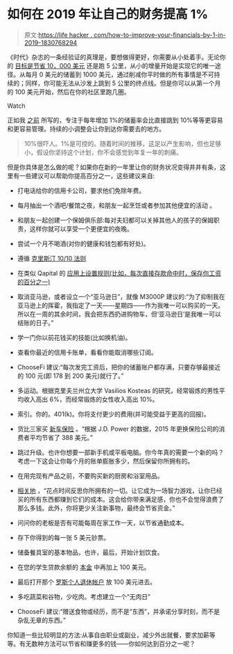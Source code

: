 # 如何在 2019 年让自己的财务提高 1%

> 原文:[https://life hacker . com/how-to-improve-your-financials-by-1-in-2019-1830768294](https://lifehacker.com/how-to-improve-your-finances-by-1-in-2019-1830768294)

《时代》杂志的一条经验证的真理是，要想做得更好，你需要从小处着手。无论你的 [目标是节省 10，000 美元](https://twocents.lifehacker.com/aim-to-get-to-10-000-1827509198) 还是跑 5 公里，从小的增量开始是实现它的唯一途径。从每月 0 美元的储蓄到 1000 美元，通过削减你平时做的所有事情是不可持续的；同样，你可能无法从沙发上跳到 5 公里的终点线。但是你可以从第一个月的 100 美元开始，然后在你的社区里跑几圈。

Watch

正如我 [之前](https://twocents.lifehacker.com/you-just-need-to-increase-your-savings-by-1-a-year-1826984496#_ga=2.92800605.1188497419.1543585474-2143091789.1530640859) 所写的，专注于每年增加 1%的储蓄率会比直接跳到 10%等等更容易和更容易管理。持续的小调整会让你到达你需要去的地方。

> 10%很吓人。1%是可控的。随着时间的推移，这足以产生影响，但也足够小，假设你坚持这个计划，你不会感觉到年复一年的刺痛。

但是你具体是怎么做的呢？如果你在新的一年里让你的财务状况变得井井有条，这里有一些建议可以帮助你提高百分之一，这些建议来自:

*   打电话给你的信用卡公司，要求他们免除年费。
*   每月抽出一个酒吧/餐馆之夜，和朋友一起烹饪或者参加其他便宜的活动 。
*   和朋友一起创建一个保姆俱乐部:每对夫妇都可以关掉其他人的孩子的保姆职责，这样你就可以享受一个更便宜的夜晚。
*   尝试一个月不喝酒(对你的健康和钱包都有好处)。
*   遵循 [克里斯汀 10/10 法则](https://twocents.lifehacker.com/how-to-cut-down-on-impulsive-spending-1823992010)
*   在类似 Qapital 的 [应用上设置规则(比如，每次直接存款命中时，保存你工资的百分之一)](https://twocents.lifehacker.com/automate-your-savings-with-ifttt-1821967872)
*   取消亚马逊，或者设立一个“亚马逊日”，就像 M3000P 建议的:“为了抑制我在亚马逊上的挥霍，我指定了一天——星期四——作为我唯一可以购买的一天。所以在一周的其余时间，我会把东西扔进购物车，但‘亚马逊日’是我唯一可以结账的日子。”
*   学一门你以前花钱买的技能(比如换机油)。
*   查看你最近的信用卡账单，看看你能取消哪些订阅。
*   ChooseFi 建议:“每次发完工资后，把你的储蓄账户都存满，只要存够最接近的 100 元(即 178 到 200 美元)就行了。”
*   多运动。根据克里夫兰州立大学 Vasilios Kosteas 的研究，经常锻炼的男性平均收入高出 6%，而经常锻炼的女性收入高出 10%。

*   索引。你的。401(k)。你将支付更少的费用(并可能受益于更高的回报)。
*   货比三家买 [新车保险](http://time.com/money/page/101-ways-make-1000-more-2018/#getthere) 。“根据 J.D. Power 的数据，2015 年更换保险公司的消费者平均节省了 388 美元。”
*   跳过升级。也许你想要一部新手机或平板电脑。你今年真的需要一个新的吗？考虑一下这会让你每个月的账单膨胀多少，然后保留你所拥有的。
*   在用完现有产品之前，不要购买新的厨房和浴室用品。
*   [相关地](https://twocents.lifehacker.com/the-best-savings-tips-and-advice-from-our-readers-1821287384) ，“花点时间反思你所拥有的一切。让它成为一场智力游戏，让你已经买的所有东西都赚到它们的成本。这会给你带来满足感，你也不会觉得浪费了那么多钱。此外，你将更少关注新事物，最终会节省资金。”
*   问问你的老板是否有可能每周在家工作一天，以节省通勤成本。
*   存下你得到的每一张 5 美元钞票。

*   储备餐具室的基本物品，也许，最后，开始计划饮食。
*   在您的学生贷款余额的 [本金](https://twocents.lifehacker.com/small-things-you-can-do-to-get-your-student-loans-under-1827372684) 中再加上 100 美元。
*   最后打开那个 [罗斯个人退休帐户](https://twocents.lifehacker.com/why-you-need-a-roth-ira-1823805955) 放 100 美元进去。
*   多吃蔬菜和谷物，少吃肉。考虑建立一个“无肉日”
*   ChooseFi 建议:“赠送食物或经历，而不是“东西”，并承诺分享时刻，而不是杂乱无章的东西。”

你知道一些比较明显的方法:从事自由职业或副业，减少外出就餐，要求加薪等等。有无数种方法可以节省和赚更多的钱——你如何达到百分之一呢？